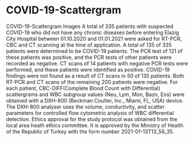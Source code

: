 # COVID-19-Scattergram
COVID-19-Scattergram Images
A total of 335 patients with suspected COVID-19 who did not have any chronic diseases before entering Elazig City Hospital between 01.10.2020 and 01.01.2021 were asked for RT-PCR, CBC and CT scanning at the time of application. A total of 135 of 335 patients were determined to be COVID-19 patients. The PCR test of 121 of these patients was positive, and the PCR tests of other patients were recorded as negative. CT scans of 14 patients with negative PCR tests were performed, and these patients were identified as positive. COVID-19 findings were not found as a result of CT scans in 50 of 135 patients. Both RT-PCR and CT scans of the remaining 200 patients were negative. For each patient, CBC-DIFF(Complete Blood Count with Differential) scattergrams and WBC subgroup values (Neu, Lym, Mon, Bazo, Eos) were obtained with a DXH-800 (Beckman Coulter, Inc., Miami, FL, USA) device. The DXH-800 analyser uses the volume, conductivity, and scatter parameters for controlled flow cytometric analysis of WBC differential detection.
Ethics approval for the study protocol was obtained from the local area heath ethics committee. It is approved by the Ministry of Health of the Republic of Turkey with the form number 2021-01-13T13_56_35.
